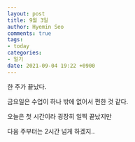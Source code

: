 ```yaml
---
layout: post
title: 9월 3일
author: Hyemin Seo
comments: true
tags:
- today
categories:
- 일기
date: 2021-09-04 19:22 +0900
---
```

한 주가 끝났다.

금요일은 수업이 하나 밖에 없어서 편한 것 같다.

오늘은 첫 시간이라 굉장히 일찍 끝났지만

다음 주부터는 2시간 넘게 하겠지..
